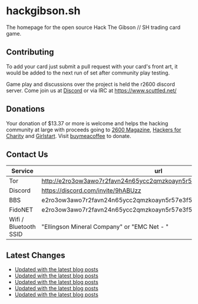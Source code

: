 # hackgibson.sh
The homepage for the open source Hack The Gibson // SH trading card game.


## Contributing

To add your card just submit a pull request with your card's front art, it would be added to the next run of set after community play testing.

Game play and discussions over the project is held the r2600 discord server. Come join us at [Discord](https://discord.com/invite/9hABUzz) or via IRC at https://www.scuttled.net/


## Donations

Your donation of $13.37 or more is welcome and helps the hacking community at large with proceeds going to [2600 Magazine](https://2600.com/), [Hackers for Charity](https://hackersforcharity.org) and [Girlstart](https://girlstart.org).  Visit [buymeacoffee](https://www.buymeacoffee.com/hackgibson.sh) to donate.


## Contact Us

Service | url
-|-
Tor | http://e2ro3ow3awo7r2favn24n65ycc2qmzkoayn5r57e3f56nvjwdcgg32ad.onion
Discord | https://discord.com/invite/9hABUzz
BBS | e2ro3ow3awo7r2favn24n65ycc2qmzkoayn5r57e3f56nvjwdcgg32ad.onion:23
FidoNET | e2ro3ow3awo7r2favn24n65ycc2qmzkoayn5r57e3f56nvjwdcgg32ad.onion:24554
Wifi / Bluetooth SSID | "Ellingson Mineral Company" or "EMC Net - <fidonet address>"

## Latest Changes
<!-- BLOG-POST-LIST:START -->
- [Updated with the latest blog posts](https://github.com/DFW2600/hackgibson.sh/commit/4fa9d3a5374ba4293be48cbf3fb4bafb7784e293)
- [Updated with the latest blog posts](https://github.com/DFW2600/hackgibson.sh/commit/a1232f0893ccf585c000f1647012cb93701c4da3)
- [Updated with the latest blog posts](https://github.com/DFW2600/hackgibson.sh/commit/0276172db08d02397a94b6fac483553d81d2b961)
- [Updated with the latest blog posts](https://github.com/DFW2600/hackgibson.sh/commit/0c810b2bbb9ce7aed57077f0c39944ba9750a735)
- [Updated with the latest blog posts](https://github.com/DFW2600/hackgibson.sh/commit/17a36739dacdba0dbfaec9663ea9ced1ecc8b676)
<!-- BLOG-POST-LIST:END -->
